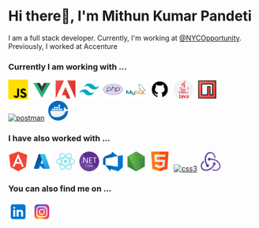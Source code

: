<h1 align="left">Hi there👋, I'm Mithun Kumar Pandeti</h1>
<p align="left">I am a full stack developer. Currently, I'm working at <a href="https://github.com/NYCOpportunity">@NYCOpportunity</a>. Previously, I worked at Accenture</p>

<h3>Currently I am working with ...</h3>

<p align="left">
  <a href="https://developer.mozilla.org/en-US/docs/Web/JavaScript" target="_blank" rel="noreferrer"><img src="./Icons/js_icon.png" alt="javascript" width="40" height="40"/></a>&nbsp;
  <a href="https://vuejs.org/" target="_blank" rel="noreferrer"> <img src="./Icons/vuejs-icon.png" alt="vuejs" width="40" height="40"/></a>&nbsp;
  <a href="https://business.adobe.com/products/experience-manager/sites/aem-sites.html" target="_blank" rel="noreferrer"> <img src="./Icons/aem-logo.png" alt="aem" width="40" height="40"/></a>&nbsp;
  <a href="https://tailwindcss.com/" target="_blank" rel="noreferrer"> <img src="./Icons/tailwind-css-icon.png" alt="tailwind" width="40" height="40"/></a>&nbsp;
  <a href="https://www.php.net" target="_blank" rel="noreferrer"> <img src="./Icons/php-icon.png" alt="php" width="40" height="40"/></a>&nbsp;
  <a href="https://www.mysql.com/" target="_blank" rel="noreferrer"> <img src="./Icons/mysql-icon.png" alt="mysql" width="40" height="40"/></a>&nbsp;
  <a href="https://github.com/" target="_blank" rel="noreferrer"> <img src="./Icons/github-icon.png" alt="github" width="40" height="40"/></a>&nbsp;
  <a href="https://www.java.com/en/" target="_blank" rel="noreferrer"> <img src="./Icons/java-icon.png" alt="java" width="40" height="40"/></a>&nbsp;
  <a href="https://www.npmjs.com/" target="_blank" rel="noreferrer"> <img src="./Icons/npm-icon.png" alt="npm" width="40" height="40"/></a>&nbsp;
  <a href="https://www.postman.com/" target="_blank" rel="noreferrer"> <img src="./Icons/postman-icon.png" alt="postman" width="40" height="40"/></a>&nbsp;
  <a href="https://docs.docker.com/" target="_blank" rel="noreferrer"> <img src="./Icons/docker-icon.png" alt="docker" width="40" height="40"/></a>
</p>

<h3>I have also worked with ...</h3>

<p align="left"> 
  <a href="https://angular.io" target="_blank" rel="noreferrer"> <img src="./Icons/angular-icon.png" alt="angular" width="40" height="40"/></a>&nbsp;
  <a href="https://azure.microsoft.com/en-in/" target="_blank" rel="noreferrer"> <img src="./Icons/azure-icon.png" alt="azure" width="40" height="40"/></a>&nbsp;
  <a href="https://reactjs.org/" target="_blank" rel="noreferrer"> <img src="./Icons/react-js-icon.png" alt="react" width="40" height="40"/></a>&nbsp;
  <a href="https://learn.microsoft.com/en-us/aspnet/core/getting-started/" target="_blank" rel="noreferrer"> <img src="./Icons/NET_Core_Logo.png" alt="Dotnetcore" width="40" height="40"/></a>&nbsp;
  <a href="https://azure.microsoft.com/en-us/products/devops" target="_blank" rel="noreferrer"> <img src="./Icons/AzDo-icon.png" alt="AzDo" width="40" height="40"/></a>&nbsp;
  <a href="https://nodejs.org/en" target="_blank" rel="noreferrer"> <img src="./Icons/node-icon.png" alt="node" width="40" height="40"/></a>&nbsp;
  <a href="https://developer.mozilla.org/en-US/docs/Glossary/HTML5" target="_blank" rel="noreferrer"> <img src="./Icons/html-icon.png" alt="html5" width="40" height="40"/></a>&nbsp;
  <a href="https://developer.mozilla.org/en-US/docs/Web/CSS" target="_blank" rel="noreferrer"> <img src="./Icons/cdd-icon.png" alt="css3" width="40" height="40"/></a>&nbsp;
  <a href="https://redux.js.org/" target="_blank" rel="noreferrer"> <img src="./Icons/redux-logo.png" alt="redux" width="40" height="40"/></a>
</p>

<h3>You can also find me on ...</h3>

<p align="left">
  <a href="https://linkedin.com/in/mithunkumarpandeti" target="blank"><img align="center" src="./Icons/linkedin-logo.png" alt="mithunkumarpandeti" height="40" width="40" /></a>&nbsp;
  <a href="https://instagram.com/mithunkumar_pandeti" target="blank"><img align="center" src="./Icons/instagram-logo.png" alt="mithunkumarpandeti" height="40" width="40" /></a>
</p>
